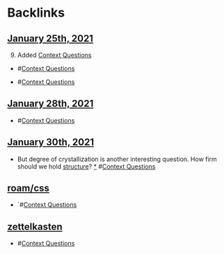 
# Backlinks
## [January 25th, 2021](<January 25th, 2021.md>)
9. Added [Context Questions](<Context Questions.md>)

- #[Context Questions](<Context Questions.md>)

- #[Context Questions](<Context Questions.md>)

## [January 28th, 2021](<January 28th, 2021.md>)
- #[Context Questions](<Context Questions.md>)

## [January 30th, 2021](<January 30th, 2021.md>)
- But degree of crystallization is another interesting question. How firm should we hold [structure](<structure.md>)? [*](((h4WlwD7N4))) #[Context Questions](<Context Questions.md>)

## [roam/css](<roam/css.md>)
- `#[Context Questions](<Context Questions.md>)

## [zettelkasten](<zettelkasten.md>)
- #[Context Questions](<Context Questions.md>)

